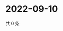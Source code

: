 # 2022-09-10

共 0 条

<!-- BEGIN WEIBO -->
<!-- 最后更新时间 Sat Sep 10 2022 16:22:25 GMT+0800 (China Standard Time) -->

<!-- END WEIBO -->
